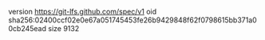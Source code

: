 version https://git-lfs.github.com/spec/v1
oid sha256:02400ccf02e0e67a051745453fe26b9429848f62f0798615bb371a00cb245ead
size 9132
